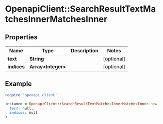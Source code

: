 # OpenapiClient::SearchResultTextMatchesInnerMatchesInner

## Properties

| Name | Type | Description | Notes |
| ---- | ---- | ----------- | ----- |
| **text** | **String** |  | [optional] |
| **indices** | **Array&lt;Integer&gt;** |  | [optional] |

## Example

```ruby
require 'openapi_client'

instance = OpenapiClient::SearchResultTextMatchesInnerMatchesInner.new(
  text: null,
  indices: null
)
```

